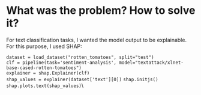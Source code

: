 # What was the problem? How to solve it?

For text classification tasks, I wanted the model output to be explainable. For this purpose, I used SHAP:

`dataset = load_dataset("rotten_tomatoes", split="test")`\
`clf = pipeline(task='sentiment-analysis', model="textattack/xlnet-base-cased-rotten-tomatoes")`\
`explainer = shap.Explainer(clf)`\
`shap_values = explainer(dataset['text'][0])`
`shap.initjs()`\
`shap.plots.text(shap_values)`\